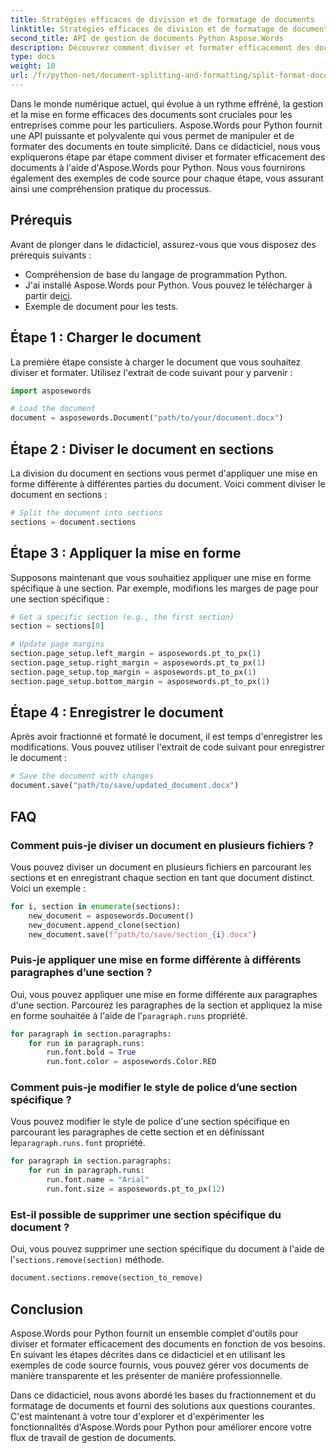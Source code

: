 ```yaml
---
title: Stratégies efficaces de division et de formatage de documents
linktitle: Stratégies efficaces de division et de formatage de documents
second_title: API de gestion de documents Python Aspose.Words
description: Découvrez comment diviser et formater efficacement des documents à l'aide d'Aspose.Words pour Python. Ce didacticiel fournit des instructions étape par étape et des exemples de code source.
type: docs
weight: 10
url: /fr/python-net/document-splitting-and-formatting/split-format-documents/
---
```

Dans le monde numérique actuel, qui évolue à un rythme effréné, la gestion et la mise en forme efficaces des documents sont cruciales pour les entreprises comme pour les particuliers. Aspose.Words pour Python fournit une API puissante et polyvalente qui vous permet de manipuler et de formater des documents en toute simplicité. Dans ce didacticiel, nous vous expliquerons étape par étape comment diviser et formater efficacement des documents à l'aide d'Aspose.Words pour Python. Nous vous fournirons également des exemples de code source pour chaque étape, vous assurant ainsi une compréhension pratique du processus.

## Prérequis
Avant de plonger dans le didacticiel, assurez-vous que vous disposez des prérequis suivants :
- Compréhension de base du langage de programmation Python.
-  J'ai installé Aspose.Words pour Python. Vous pouvez le télécharger à partir de[ici](https://releases.aspose.com/words/python/).
- Exemple de document pour les tests.

## Étape 1 : Charger le document
La première étape consiste à charger le document que vous souhaitez diviser et formater. Utilisez l'extrait de code suivant pour y parvenir :

```python
import asposewords

# Load the document
document = asposewords.Document("path/to/your/document.docx")
```

## Étape 2 : Diviser le document en sections
La division du document en sections vous permet d'appliquer une mise en forme différente à différentes parties du document. Voici comment diviser le document en sections :

```python
# Split the document into sections
sections = document.sections
```

## Étape 3 : Appliquer la mise en forme
Supposons maintenant que vous souhaitiez appliquer une mise en forme spécifique à une section. Par exemple, modifions les marges de page pour une section spécifique :

```python
# Get a specific section (e.g., the first section)
section = sections[0]

# Update page margins
section.page_setup.left_margin = asposewords.pt_to_px(1)
section.page_setup.right_margin = asposewords.pt_to_px(1)
section.page_setup.top_margin = asposewords.pt_to_px(1)
section.page_setup.bottom_margin = asposewords.pt_to_px(1)
```

## Étape 4 : Enregistrer le document
Après avoir fractionné et formaté le document, il est temps d'enregistrer les modifications. Vous pouvez utiliser l'extrait de code suivant pour enregistrer le document :

```python
# Save the document with changes
document.save("path/to/save/updated_document.docx")
```

## FAQ

### Comment puis-je diviser un document en plusieurs fichiers ?
Vous pouvez diviser un document en plusieurs fichiers en parcourant les sections et en enregistrant chaque section en tant que document distinct. Voici un exemple :

```python
for i, section in enumerate(sections):
    new_document = asposewords.Document()
    new_document.append_clone(section)
    new_document.save(f"path/to/save/section_{i}.docx")
```

### Puis-je appliquer une mise en forme différente à différents paragraphes d’une section ?
Oui, vous pouvez appliquer une mise en forme différente aux paragraphes d'une section. Parcourez les paragraphes de la section et appliquez la mise en forme souhaitée à l'aide de l'`paragraph.runs` propriété.

```python
for paragraph in section.paragraphs:
    for run in paragraph.runs:
        run.font.bold = True
        run.font.color = asposewords.Color.RED
```

### Comment puis-je modifier le style de police d’une section spécifique ?
 Vous pouvez modifier le style de police d'une section spécifique en parcourant les paragraphes de cette section et en définissant le`paragraph.runs.font` propriété.

```python
for paragraph in section.paragraphs:
    for run in paragraph.runs:
        run.font.name = "Arial"
        run.font.size = asposewords.pt_to_px(12)
```

### Est-il possible de supprimer une section spécifique du document ?
 Oui, vous pouvez supprimer une section spécifique du document à l'aide de l'`sections.remove(section)` méthode.

```python
document.sections.remove(section_to_remove)
```

## Conclusion
Aspose.Words pour Python fournit un ensemble complet d'outils pour diviser et formater efficacement des documents en fonction de vos besoins. En suivant les étapes décrites dans ce didacticiel et en utilisant les exemples de code source fournis, vous pouvez gérer vos documents de manière transparente et les présenter de manière professionnelle.

Dans ce didacticiel, nous avons abordé les bases du fractionnement et du formatage de documents et fourni des solutions aux questions courantes. C'est maintenant à votre tour d'explorer et d'expérimenter les fonctionnalités d'Aspose.Words pour Python pour améliorer encore votre flux de travail de gestion de documents.